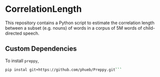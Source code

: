 # CorrelationLength

This repository contains a Python script to estimate the correlation length between a subset (e.g. nouns) of words in a corpus of 5M words of child-directed speech.

## Custom Dependencies

To install `preppy`, 

```bash
pip instal git+https://github.com/phueb/Preppy.git```